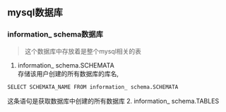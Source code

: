 ## mysql数据库
### information_ schema数据库
>这个数据库中存放着是整个mysql相关的表

1.  information_ schema.SCHEMATA  
存储该用户创建的所有数据库的库名,
```mysql
SELECT SCHEMATA_NAME FROM information_ schema.SCHEMATA  
```
这条语句是获取数据库中创建的所有数据库
2.  information_ schema.TABLES 
